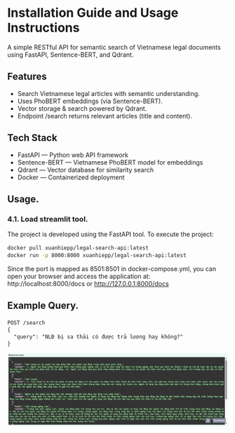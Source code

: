 # Installation Guide and Usage Instructions
A simple RESTful API for semantic search of Vietnamese legal documents using FastAPI, Sentence-BERT, and Qdrant.

## Features
- Search Vietnamese legal articles with semantic understanding.
- Uses PhoBERT embeddings (via Sentence-BERT).
- Vector storage & search powered by Qdrant.
- Endpoint /search returns relevant articles (title and content).

## Tech Stack
- FastAPI — Python web API framework
- Sentence-BERT — Vietnamese PhoBERT model for embeddings
- Qdrant — Vector database for similarity search
- Docker — Containerized deployment

## Usage.
### 4.1. Load streamlit tool.
The project is developed using the FastAPI tool. To execute the project:
```bash
docker pull xuanhiepp/legal-search-api:latest
docker run -p 8000:8000 xuanhiepp/legal-search-api:latest
```
Since the port is mapped as 8501:8501 in docker-compose.yml, you can open your browser and access the application at:
http://localhost:8000/docs or http://127.0.0.1:8000/docs

## Example Query.
```
POST /search
{
  "query": "NLĐ bị sa thải có được trả lương hay không?"
}
```
<img src="example.png" alt="Example"/>